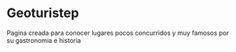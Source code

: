 # Geoturistep
Pagina creada para conocer lugares pocos concurridos y muy famosos por su gastronomia e historia
